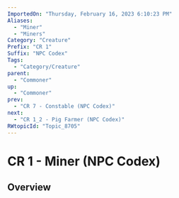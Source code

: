 ```yaml
---
ImportedOn: "Thursday, February 16, 2023 6:10:23 PM"
Aliases:
  - "Miner"
  - "Miners"
Category: "Creature"
Prefix: "CR 1"
Suffix: "NPC Codex"
Tags:
  - "Category/Creature"
parent:
  - "Commoner"
up:
  - "Commoner"
prev:
  - "CR 7 - Constable (NPC Codex)"
next:
  - "CR 1_2 - Pig Farmer (NPC Codex)"
RWtopicId: "Topic_8705"
---
```

# CR 1 - Miner (NPC Codex)
## Overview
